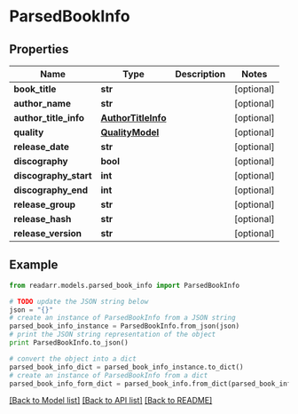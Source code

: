 # ParsedBookInfo


## Properties
Name | Type | Description | Notes
------------ | ------------- | ------------- | -------------
**book_title** | **str** |  | [optional] 
**author_name** | **str** |  | [optional] 
**author_title_info** | [**AuthorTitleInfo**](AuthorTitleInfo.md) |  | [optional] 
**quality** | [**QualityModel**](QualityModel.md) |  | [optional] 
**release_date** | **str** |  | [optional] 
**discography** | **bool** |  | [optional] 
**discography_start** | **int** |  | [optional] 
**discography_end** | **int** |  | [optional] 
**release_group** | **str** |  | [optional] 
**release_hash** | **str** |  | [optional] 
**release_version** | **str** |  | [optional] 

## Example

```python
from readarr.models.parsed_book_info import ParsedBookInfo

# TODO update the JSON string below
json = "{}"
# create an instance of ParsedBookInfo from a JSON string
parsed_book_info_instance = ParsedBookInfo.from_json(json)
# print the JSON string representation of the object
print ParsedBookInfo.to_json()

# convert the object into a dict
parsed_book_info_dict = parsed_book_info_instance.to_dict()
# create an instance of ParsedBookInfo from a dict
parsed_book_info_form_dict = parsed_book_info.from_dict(parsed_book_info_dict)
```
[[Back to Model list]](../README.md#documentation-for-models) [[Back to API list]](../README.md#documentation-for-api-endpoints) [[Back to README]](../README.md)


